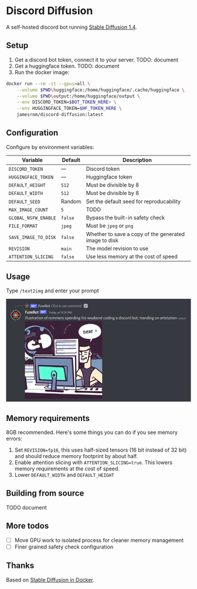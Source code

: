 # Discord Diffusion

A self-hosted discord bot running [Stable Diffusion 1.4](https://huggingface.co/CompVis/stable-diffusion-v1-4).

## Setup

1. Get a discord bot token, connect it to your server. TODO: document
2. Get a huggingface token. TODO: document
3. Run the docker image:

```bash
docker run --rm -it --gpus=all \
    --volume $PWD\huggingface:/home/huggingface/.cache/huggingface \
    --volume $PWD\output:/home/huggingface/output \
    --env DISCORD_TOKEN=$BOT_TOKEN_HERE> \
    --env HUGGINGFACE_TOKEN=$HF_TOKEN_HERE \
    jamesrom/discord-diffusion:latest
```

## Configuration

Configure by environment variables:

| Variable        | Default | Description                               |
| --------------- | ------- | ----------------------------------------- |
| `DISCORD_TOKEN` | — | Discord token |
| `HUGGINGFACE_TOKEN` | — | Huggingface token |
| `DEFAULT_HEIGHT` | `512` | Must be divisible by 8 |
| `DEFAULT_WIDTH` | `512` | Must be divisible by 8 |
| `DEFAULT_SEED` | Random | Set the default seed for reproducability |
| `MAX_IMAGE_COUNT` | `5` | TODO |
| `GLOBAL_NSFW_ENABLE` | `false` | Bypass the built-in safety check |
| `FILE_FORMAT` | `jpeg` | Must be `jpeg` or `png` |
| `SAVE_IMAGE_TO_DISK` | `false` | Whether to save a copy of the generated image to disk |
| `REVISION` | `main` | The model revision to use |
| `ATTENTION_SLICING` | `false` | Use less memory at the cost of speed |

## Usage

Type `/text2img` and enter your prompt

![nolifer](docs/screenshot.png)

## Memory requirements

8GB recommended. Here's some things you can do if you see memory errors:

1. Set `REVISION=fp16`, this uses half-sized tensors (16 bit instead of 32 bit) and should reduce memory footprint by about half.
2. Enable attention slicing with `ATTENTION_SLICING=true`. This lowers memory requirements at the cost of speed.
3. Lower `DEFAULT_WIDTH` and `DEFAULT_HEIGHT`

## Building from source

TODO document

## More todos

- [ ] Move GPU work to isolated process for cleaner memory management
- [ ] Finer grained safety check configuration

## Thanks

Based on [Stable Diffusion in Docker](https://github.com/fboulnois/stable-diffusion-docker).
